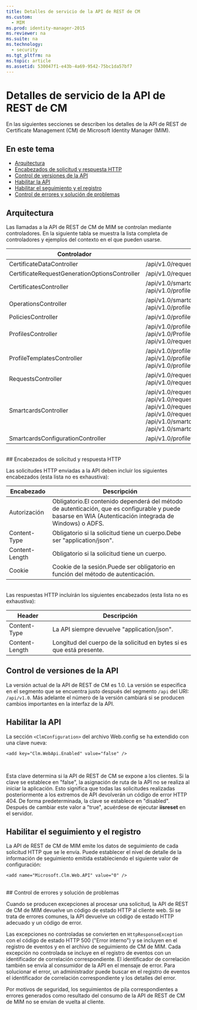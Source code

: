 ```yaml
---
title: Detalles de servicio de la API de REST de CM
ms.custom: 
  - MIM
ms.prod: identity-manager-2015
ms.reviewer: na
ms.suite: na
ms.technology: 
  - security
ms.tgt_pltfrm: na
ms.topic: article
ms.assetid: 530047f1-e43b-4a69-9542-75bc1da57bf7
---
```

# Detalles de servicio de la API de REST de CM
En las siguientes secciones se describen los detalles de la API de REST de Certificate Management (CM) de Microsoft Identity Manager (MIM).

## En este tema

- [Arquitectura](#Architecture)
- [Encabezados de solicitud y respuesta HTTP](#HttpHeaders)
- [Control de versiones de la API](#Versioning)
- [Habilitar la API](#APIConfig)
- [Habilitar el seguimiento y el registro](#TracingConfig)
- [Control de errores y solución de problemas](#ErrorHandling)

<a name="Architecture"></a>
## Arquitectura

Las llamadas a la API de REST de CM de MIM se controlan mediante controladores. En la siguiente tabla se muestra la lista completa de controladores y ejemplos del contexto en el que pueden usarse.

 Controlador| Ruta de ejemplo
----------|-------------
 CertificateDataController| /api/v1.0/requests/{requestid}/certificatedata /
 CertificateRequestGenerationOptionsController| /api/v1.0/requests/{requestid}/certificaterequestgenerationoptions
 CertificatesController| /api/v1.0/smartcards/{smartcardid}/certificates <br/> /api/v1.0/profiles/{profileid}/certificates
 OperationsController| /api/v1.0/smartcards/{smartcardid}/operations <br/> /api/v1.0/profiles/{profileid}/operations
 PoliciesController| /api/v1.0/profiletemplates/{profiletemplateid}/policies/{id}
 ProfilesController| /api/v1.0/profiles/{id} <br/> /api/v1.0/Profiles <br/> /api/v1.0/requests/{requestid}/profiles/{id}
 ProfileTemplatesController| /api/v1.0/profiletemplates/{id} <br/> /api/v1.0/profiletemplates <br/> /api/v1.0/profiletemplates/{profiletemplateid}/policies/{id}
 RequestsController| /api/v1.0/requests/{id} <br/> /api/v1.0/requests
 SmartcardsController| /api/v1.0/requests/{requestid}/smartcards/{id}/diversifiedkey <br/> /api/v1.0/requests/{requestid}/smartcards/{id}/serverproposedpin <br/> /api/v1.0/requests/{requestid}/smartcards/{id}/authenticationresponse <br/> /api/v1.0/requests/{requestid}/smartcards/{id} <br/> /api/v1.0/smartcards/{id} <br/> /api/v1.0/smartcards
 SmartcardsConfigurationController| /api/v1.0/profiletemplates/{profiletemplateid}/configuration/smartcards
<br/>
<a name="HttpHeaders"></a>
## Encabezados de solicitud y respuesta HTTP

Las solicitudes HTTP enviadas a la API deben incluir los siguientes encabezados (esta lista no es exhaustiva):

 Encabezado| Descripción
-------|------------
 Autorización| Obligatorio.El contenido dependerá del método de autenticación, que es configurable y puede basarse en WIA (Autenticación integrada de Windows) o ADFS.
 Content-Type| Obligatorio si la solicitud tiene un cuerpo.Debe ser "application/json".
 Content-Length| Obligatorio si la solicitud tiene un cuerpo.
 Cookie| Cookie de la sesión.Puede ser obligatorio en función del método de autenticación.
<br/>
Las respuestas HTTP incluirán los siguientes encabezados (esta lista no es exhaustiva):

 Header| Descripción
-------|------------
 Content-Type| La API siempre devuelve "application/json".
 Content-Length| Longitud del cuerpo de la solicitud en bytes si es que está presente.
<a name="Versioning"></a>
## Control de versiones de la API

La versión actual de la API de REST de CM es 1.0. La versión se especifica en el segmento que se encuentra justo después del segmento `/api` del URI: `/api/v1.0`. Más adelante el número de la versión cambiará si se producen cambios importantes en la interfaz de la API.

<a name="APIConfig"></a>
## Habilitar la API

La sección `<ClmConfiguration>` del archivo Web.config se ha extendido con una clave nueva:

```
<add key="Clm.WebApi.Enabled" value="false" />
```
<br/>

Esta clave determina si la API de REST de CM se expone a los clientes. Si la clave se establece en "false", la asignación de ruta de la API no se realiza al iniciar la aplicación. Esto significa que todas las solicitudes realizadas posteriormente a los extremos de API devolverán un código de error HTTP 404. De forma predeterminada, la clave se establece en "disabled".
Después de cambiar este valor a "true", acuérdese de ejecutar **iisreset** en el servidor.

<a name="TracingConfig"></a>
## Habilitar el seguimiento y el registro

La API de REST de CM de MIM emite los datos de seguimiento de cada solicitud HTTP que se le envía. Puede establecer el nivel de detalle de la información de seguimiento emitida estableciendo el siguiente valor de configuración:

```
<add name="Microsoft.Clm.Web.API" value="0" />
```
<br/>
<a name="ErrorHandling"></a>
## Control de errores y solución de problemas

Cuando se producen excepciones al procesar una solicitud, la API de REST de CM de MIM devuelve un código de estado HTTP al cliente web. Si se trata de errores comunes, la API devuelve un código de estado HTTP adecuado y un código de error.

Las excepciones no controladas se convierten en `HttpResponseException` con el código de estado HTTP 500 ("Error interno") y se incluyen en el registro de eventos y en el archivo de seguimiento de CM de MIM. Cada excepción no controlada se incluye en el registro de eventos con un identificador de correlación correspondiente. El identificador de correlación también se envía al consumidor de la API en el mensaje de error. Para solucionar el error, un administrador puede buscar en el registro de eventos el identificador de correlación correspondiente y los detalles del error.

Por motivos de seguridad, los seguimientos de pila correspondientes a errores generados como resultado del consumo de la API de REST de CM de MIM no se envían de vuelta al cliente.




